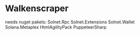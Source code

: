 # Walkenscraper
needs nuget pakets:
Solnet.Rpc
Solnet.Extensions
Solnet.Wallet
Solana.Metaplex
HtmlAgilityPack
PuppeteerSharp
